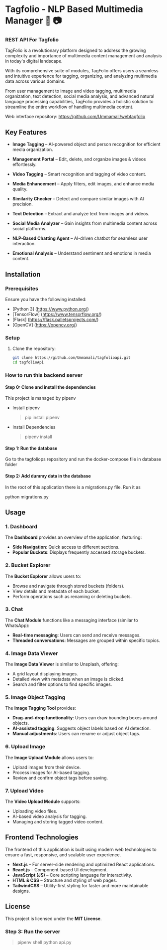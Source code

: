 # Tagfolio - NLP Based Multimedia Manager 📡 📷
### REST API For Tagfolio

TagFolio is a revolutionary platform designed to address the growing complexity and importance of multimedia content management and analysis in today's digital landscape. 

With its comprehensive suite of modules, TagFolio offers users a seamless and intuitive experience for tagging, organizing, and analyzing multimedia data across various domains. 

From user management to image and video tagging, multimedia organization, text detection, social media analysis, and advanced natural language processing capabilities, TagFolio provides a holistic solution to streamline the entire workflow of handling multimedia content. 

Web interface repository: https://github.com/Ummamali/webtagfolio

## Key Features  

- **Image Tagging** – AI-powered object and person recognition for efficient media organization.  

- **Management Portal** – Edit, delete, and organize images & videos effortlessly.  

- **Video Tagging** – Smart recognition and tagging of video content.  

- **Media Enhancement** – Apply filters, edit images, and enhance media quality.  

- **Similarity Checker** – Detect and compare similar images with AI precision.  

- **Text Detection** – Extract and analyze text from images and videos.  

- **Social Media Analyzer** – Gain insights from multimedia content across social platforms.  

- **NLP-Based Chatting Agent** – AI-driven chatbot for seamless user interaction.  

- **Emotional Analysis** – Understand sentiment and emotions in media content.


## Installation

### Prerequisites

Ensure you have the following installed:

- [Python 3] (https://www.python.org/)  
- [TensorFlow] (https://www.tensorflow.org/)  
- [Flask] (https://flask.palletsprojects.com/)  
- [OpenCV] (https://opencv.org/)  

### Setup

1. Clone the repository:  
   ```sh
   git clone https://github.com/Ummamali/tagfolioapi.git
   cd tagfolioApi

### How to run this backend server

#### Step 0: Clone and install the dependencies

This project is managed by pipenv

- Install pipenv
  > pip install pipenv
- Install Dependencies
  > pipenv install

#### Step 1: Run the database

Go to the tagfoliops repository and run the docker-compose file in database folder

#### Step 2: Add dummy data in the database

In the root of this application there is a migrations.py file. Run it as

python migrations.py

## Usage

### 1. Dashboard
The **Dashboard** provides an overview of the application, featuring:
- **Side Navigation**: Quick access to different sections.
- **Popular Buckets**: Displays frequently accessed storage buckets.

### 2. Bucket Explorer
The **Bucket Explorer** allows users to:
- Browse and navigate through stored buckets (folders).
- View details and metadata of each bucket.
- Perform operations such as renaming or deleting buckets.

### 3. Chat
The **Chat Module** functions like a messaging interface (similar to WhatsApp):
- **Real-time messaging**: Users can send and receive messages.
- **Threaded conversations**: Messages are grouped within specific topics.

### 4. Image Data Viewer
The **Image Data Viewer** is similar to Unsplash, offering:
- A grid layout displaying images.
- Detailed view with metadata when an image is clicked.
- Search and filter options to find specific images.

### 5. Image Object Tagging
The **Image Tagging Tool** provides:
- **Drag-and-drop functionality**: Users can draw bounding boxes around objects.
- **AI-assisted tagging**: Suggests object labels based on AI detection.
- **Manual adjustments**: Users can rename or adjust object tags.

### 6. Upload Image
The **Image Upload Module** allows users to:
- Upload images from their device.
- Process images for AI-based tagging.
- Review and confirm object tags before saving.

### 7. Upload Video
The **Video Upload Module** supports:
- Uploading video files.
- AI-based video analysis for tagging.
- Managing and storing tagged video content.


## Frontend Technologies

The frontend of this application is built using modern web technologies to ensure a fast, responsive, and scalable user experience.

- **Next.js** – For server-side rendering and optimized React applications.  
- **React.js** – Component-based UI development.  
- **JavaScript (JS)** – Core scripting language for interactivity.  
- **HTML & CSS** – Structure and styling of web pages.  
- **TailwindCSS** – Utility-first styling for faster and more maintainable designs.


## License

This project is licensed under the **MIT License**.  

### Step 3: Run the server

> pipenv shell
> python api.py
